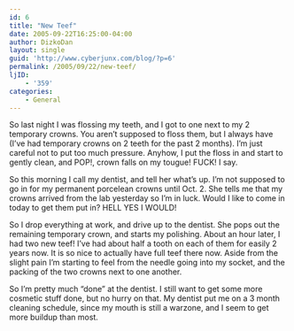 ```yaml
---
id: 6
title: "New Teef"
date: 2005-09-22T16:25:00-04:00
author: DizkoDan
layout: single
guid: 'http://www.cyberjunx.com/blog/?p=6'
permalink: /2005/09/22/new-teef/
ljID:
    - '359'
categories:
    - General
---
```


So last night I was flossing my teeth, and I got to one next to my 2 temporary crowns. You aren’t supposed to floss them, but I always have (I’ve had temporary crowns on 2 teeth for the past 2 months). I’m just careful not to put too much pressure. Anyhow, I put the floss in and start to gently clean, and POP!, crown falls on my tougue! FUCK! I say.

So this morning I call my dentist, and tell her what’s up. I’m not supposed to go in for my permanent porcelean crowns until Oct. 2. She tells me that my crowns arrived from the lab yesterday so I’m in luck. Would I like to come in today to get them put in? HELL YES I WOULD!

So I drop everything at work, and drive up to the dentist. She pops out the remaining temporary crown, and starts my polishing. About an hour later, I had two new teef! I’ve had about half a tooth on each of them for easily 2 years now. It is so nice to actually have full teef there now. Aside from the slight pain I’m starting to feel from the needle going into my socket, and the packing of the two crowns next to one another.

So I’m pretty much “done” at the dentist. I still want to get some more cosmetic stuff done, but no hurry on that. My dentist put me on a 3 month cleaning schedule, since my mouth is still a warzone, and I seem to get more buildup than most.
